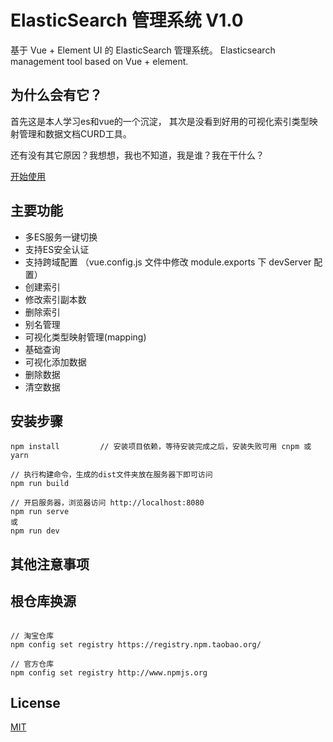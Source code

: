 # ElasticSearch 管理系统 V1.0

基于 Vue + Element UI 的 ElasticSearch 管理系统。
Elasticsearch management tool based on Vue + element.

## 为什么会有它？

首先这是本人学习es和vue的一个沉淀， 其次是没看到好用的可视化索引类型映射管理和数据文档CURD工具。

还有没有其它原因？我想想，我也不知道，我是谁？我在干什么？

[开始使用](https://yangyxd.github.io/estool/dist/index.html)

## 主要功能

* 多ES服务一键切换
* 支持ES安全认证
* 支持跨域配置 （vue.config.js 文件中修改 module.exports 下 devServer 配置）
* 创建索引
* 修改索引副本数
* 删除索引
* 别名管理
* 可视化类型映射管理(mapping)
* 基础查询
* 可视化添加数据
* 删除数据
* 清空数据

## 安装步骤

```angular2
npm install         // 安装项目依赖，等待安装完成之后，安装失败可用 cnpm 或 yarn

// 执行构建命令，生成的dist文件夹放在服务器下即可访问
npm run build

// 开启服务器，浏览器访问 http://localhost:8080
npm run serve
或
npm run dev

```


## 其他注意事项

## 根仓库换源

```angular2

// 淘宝仓库
npm config set registry https://registry.npm.taobao.org/

// 官方仓库
npm config set registry http://www.npmjs.org

```

## License

[MIT](https://github.com/lin-xin/vue-manage-system/blob/master/LICENSE)
